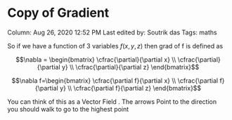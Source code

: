 # Copy of Gradient

Column: Aug 26, 2020 12:52 PM
Last edited by: Soutrik das
Tags: maths

So if we have a function of 3 variables $f(x,y,z)$ then grad of f is defined as 

$$\nabla = \begin{bmatrix}
 \cfrac{\partial}{\partial x} \\
\cfrac{\partial}{\partial y} \\
\cfrac{\partial}{\partial z} 
\end{bmatrix}$$

$$\nabla f=\begin{bmatrix}
 \cfrac{\partial f}{\partial x} \\
\cfrac{\partial f}{\partial y} \\
\cfrac{\partial f}{\partial z} 
\end{bmatrix}$$

You can think of this as a Vector Field . The arrows Point to the direction you should walk to go to the highest point 

[]()